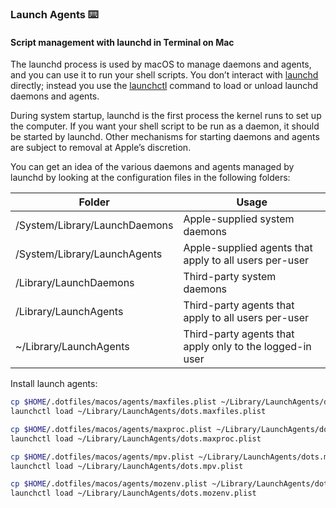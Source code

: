 ### Launch Agents ⌨️

#### Script management with launchd in Terminal on Mac

The launchd process is used by macOS to manage daemons and agents, and you can use it to run your shell scripts. You don’t interact with [launchd](manlaunchd) directly; instead you use the [launchctl](x-man-page://launchctl) command to load or unload launchd daemons and agents.

During system startup, launchd is the first process the kernel runs to set up the computer. If you want your shell script to be run as a daemon, it should be started by launchd. Other mechanisms for starting daemons and agents are subject to removal at Apple’s discretion.

You can get an idea of the various daemons and agents managed by launchd by looking at the configuration files in the following folders:

| Folder                        | Usage                                                    |
| ----------------------------- | -------------------------------------------------------- |
| /System/Library/LaunchDaemons | Apple-supplied system daemons                            |
| /System/Library/LaunchAgents  | Apple-supplied agents that apply to all users per-user   |
| /Library/LaunchDaemons        | Third-party system daemons                               |
| /Library/LaunchAgents         | Third-party agents that apply to all users per-user      |
| ~/Library/LaunchAgents        | Third-party agents that apply only to the logged-in user |

Install launch agents:

```bash
cp $HOME/.dotfiles/macos/agents/maxfiles.plist ~/Library/LaunchAgents/dots.maxfiles.plist
launchctl load ~/Library/LaunchAgents/dots.maxfiles.plist

cp $HOME/.dotfiles/macos/agents/maxproc.plist ~/Library/LaunchAgents/dots.maxproc.plist
launchctl load ~/Library/LaunchAgents/dots.maxproc.plist

cp $HOME/.dotfiles/macos/agents/mpv.plist ~/Library/LaunchAgents/dots.mpv.plist
launchctl load ~/Library/LaunchAgents/dots.mpv.plist

cp $HOME/.dotfiles/macos/agents/mozenv.plist ~/Library/LaunchAgents/dots.mozenv.plist
launchctl load ~/Library/LaunchAgents/dots.mozenv.plist
```
